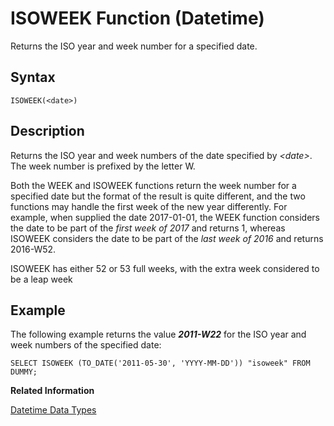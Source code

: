 <!-- loio20e23edc7519101482eae3271722de36 -->

# ISOWEEK Function \(Datetime\)

Returns the ISO year and week number for a specified date.



<a name="loio20e23edc7519101482eae3271722de36__sql_function_isoweek_1sql_function_isoweek_syntax"/>

## Syntax

```
ISOWEEK(<date>)
```



<a name="loio20e23edc7519101482eae3271722de36__sql_function_isoweek_1sql_function_isoweek_description"/>

## Description

Returns the ISO year and week numbers of the date specified by *<date\>*. The week number is prefixed by the letter W.

Both the WEEK and ISOWEEK functions return the week number for a specified date but the format of the result is quite different, and the two functions may handle the first week of the new year differently. For example, when supplied the date 2017-01-01, the WEEK function considers the date to be part of the *first week of 2017* and returns 1, whereas ISOWEEK considers the date to be part of the *last week of 2016* and returns 2016-W52.

ISOWEEK has either 52 or 53 full weeks, with the extra week considered to be a leap week



<a name="loio20e23edc7519101482eae3271722de36__sql_function_isoweek_1sql_function_isoweek_examples"/>

## Example

The following example returns the value ***2011-W22*** for the ISO year and week numbers of the specified date:

```
SELECT ISOWEEK (TO_DATE('2011-05-30', 'YYYY-MM-DD')) "isoweek" FROM DUMMY;
```

**Related Information**  


[Datetime Data Types](../datetime-data-types-3f81ccc.md "Datetime data types are used to store date and time information.")


